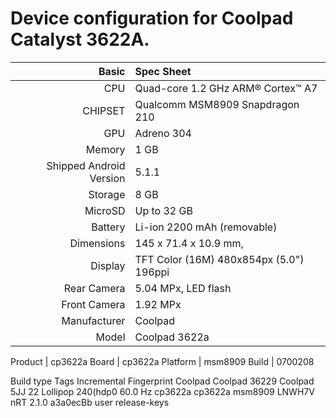 
Device configuration for Coolpad Catalyst 3622A.
=====================================

Basic   | Spec Sheet
-------:|:-------------------------
CPU     | Quad-core 1.2 GHz ARM® Cortex™ A7
CHIPSET | Qualcomm MSM8909 Snapdragon 210
GPU     | Adreno 304
Memory  | 1 GB
Shipped Android Version | 5.1.1
Storage | 8 GB
MicroSD | Up to 32 GB
Battery | Li-ion 2200 mAh (removable)
Dimensions | 145 x 71.4 x 10.9 mm, 
Display | TFT Color (16M) 480x854px (5.0") 196ppi 
Rear Camera  | 5.04 MPx, LED flash
Front Camera | 1.92 MPx
Manufacturer | Coolpad
Model | Coolpad 3622a

Product | cp3622a
Board | cp3622a
Platform | msm8909
Build | 0700208


Build type
Tags
Incremental
Fingerprint
Coolpad
Coolpad 36229
Coolpad
5JJ
22
Lollipop
240(hdp0
60.0 Hz
cp3622a
cp3622a
msm8909
LNWH7V
nRT 2.1.0
a3a0ecBb
user
release-keys



